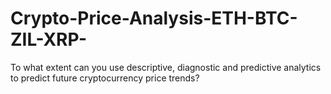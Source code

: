 # Crypto-Price-Analysis-ETH-BTC-ZIL-XRP-
To what extent can you use descriptive, diagnostic and predictive analytics to predict future cryptocurrency price trends?

